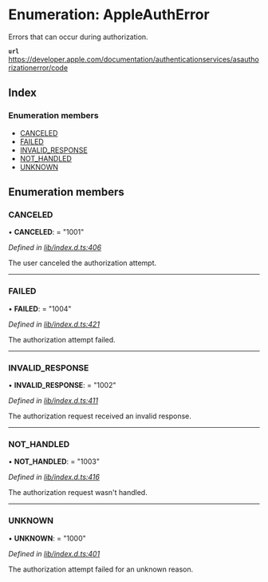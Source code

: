 
# Enumeration: AppleAuthError

Errors that can occur during authorization.

**`url`** https://developer.apple.com/documentation/authenticationservices/asauthorizationerror/code

## Index

### Enumeration members

* [CANCELED](_lib_index_d_.rnappleauth.appleautherror.md#canceled)
* [FAILED](_lib_index_d_.rnappleauth.appleautherror.md#failed)
* [INVALID_RESPONSE](_lib_index_d_.rnappleauth.appleautherror.md#invalid_response)
* [NOT_HANDLED](_lib_index_d_.rnappleauth.appleautherror.md#not_handled)
* [UNKNOWN](_lib_index_d_.rnappleauth.appleautherror.md#unknown)

## Enumeration members

###  CANCELED

• **CANCELED**: = "1001"

*Defined in [lib/index.d.ts:406](https://github.com/invertase/react-native-apple-authentication/blob/2b75721d/lib/index.d.ts#L406)*

The user canceled the authorization attempt.

___

###  FAILED

• **FAILED**: = "1004"

*Defined in [lib/index.d.ts:421](https://github.com/invertase/react-native-apple-authentication/blob/2b75721d/lib/index.d.ts#L421)*

The authorization attempt failed.

___

###  INVALID_RESPONSE

• **INVALID_RESPONSE**: = "1002"

*Defined in [lib/index.d.ts:411](https://github.com/invertase/react-native-apple-authentication/blob/2b75721d/lib/index.d.ts#L411)*

The authorization request received an invalid response.

___

###  NOT_HANDLED

• **NOT_HANDLED**: = "1003"

*Defined in [lib/index.d.ts:416](https://github.com/invertase/react-native-apple-authentication/blob/2b75721d/lib/index.d.ts#L416)*

The authorization request wasn't handled.

___

###  UNKNOWN

• **UNKNOWN**: = "1000"

*Defined in [lib/index.d.ts:401](https://github.com/invertase/react-native-apple-authentication/blob/2b75721d/lib/index.d.ts#L401)*

The authorization attempt failed for an unknown reason.
